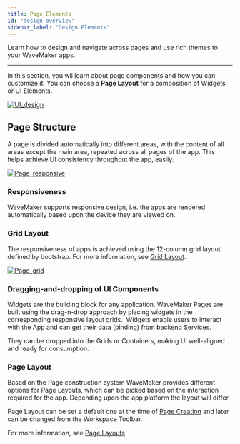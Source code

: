 ```yaml
---
title: Page Elements
id: "design-overview"
sidebar_label: "Design Elements"
---
```

Learn how to design and navigate across pages and use rich themes to your WaveMaker apps.

---

In this section, you wil learn about page components and how you can customize it. You can choose a **Page Layout** for a composition of Widgets or UI Elements.

[![UI_design](/learn/assets/UI_design.png)](/learn/assets/UI_design.png)

## Page Structure

A page is divided automatically into different areas, with the content of all areas except the main area, repeated across all pages of the app. This helps achieve UI consistency throughout the app, easily.

[![Page_responsive](/learn/assets/Page_responsive.png)](/learn/assets/Page_responsive.png) 

### Responsiveness 
WaveMaker supports responsive design, i.e. the apps are rendered automatically based upon the device they are viewed on. 

### Grid Layout 
The responsiveness of apps is achieved using the 12-column grid layout defined by bootstrap. For more information, see [Grid Layout](/learn/app-development/widgets/container/grid-layout/). 

[![Page_grid](/learn/assets/Page_grid.png)](/learn/assets/Page_grid.png)

### Dragging-and-dropping of UI Components

Widgets are the building block for any application. WaveMaker Pages are built using the drag-n-drop approach by placing widgets in the corresponding responsive layout grids.  Widgets enable users to interact with the App and can get their data (binding) from backend Services. 

They can be dropped into the Grids or Containers, making UI well-aligned and ready for consumption. 

### Page Layout
Based on the Page construction system WaveMaker provides different options for Page Layouts, which can be picked based on the interaction required for the app. Depending upon the app platform the layout will differ.

Page Layout can be set a default one at the time of [Page Creation](./page-creation.md) and later can be changed from the Workspace Toolbar.

For more information, see [Page Layouts](/learn/app-development/ui-design/page-concepts/page-layouts)







